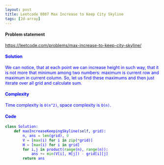 ```yaml
---
layout: post
title: Leetcode 0807 Max Increase to Keep City Skyline
tags: [2d-array]
---
```


#### Problem statement

<a href="https://leetcode.com/problems/max-increase-to-keep-city-skyline/"> <font color = blue>https://leetcode.com/problems/max-increase-to-keep-city-skyline/

#### Solution
We can notice, that at each point we can increase height in such way, that it is not more that minimum among two numbers: maximum is current row and maximum in current column. So, let us find these maximums and then just iterate over all grid and calculate sum.

#### Complexity
Time complexity is `O(n^2)`, space complexity is `O(n)`.

#### Code
```python
class Solution:
    def maxIncreaseKeepingSkyline(self, grid):
        n, ans = len(grid), 0
        V = [max(i) for i in zip(*grid)]
        H = [max(i) for i in grid]
        for i,j in product(range(n), range(n)):
            ans += min(V[i], H[j]) - grid[i][j]        
        return ans
```

